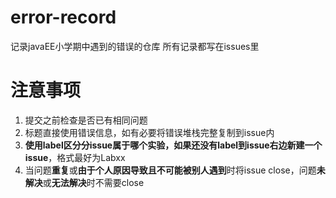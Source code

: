 # error-record
记录javaEE小学期中遇到的错误的仓库
所有记录都写在issues里

# 注意事项
1. 提交之前检查是否已有相同问题
2. 标题直接使用错误信息，如有必要将错误堆栈完整复制到issue内
3. **使用label区分分issue属于哪个实验，如果还没有label到issue右边新建一个issue**，格式最好为Labxx
4. 当问题**重复**或**由于个人原因导致且不可能被别人遇到**时将issue close，问题**未解决**或**无法解决**时不需要close
